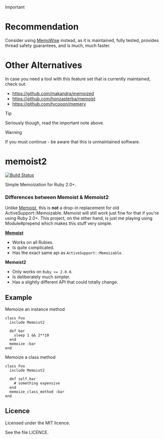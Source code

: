 > [!IMPORTANT]
>
> # Recommendation
>
> Consider using [MemoWise](https://github.com/panorama-ed/memo_wise) instead, as it is maintained, fully tested, provides thread safety guarantees, and is much, much faster.
>
> # Other Alternatives
>
> In case you need a tool with this feature set that is currently maintained, check out:
> * https://github.com/makandra/memoized
> * https://github.com/honzasterba/memoist
> * https://github.com/tycooon/memery

> [!TIP]  
> Seriously though, read the important note above.

> [!WARNING]  
> If you must continue - be aware that this is unmaintained software.

memoist2
========

[![Build Status](https://travis-ci.org/matthewrudy/memoist2.png?branch=master)](https://travis-ci.org/matthewrudy/memoist2)

Simple Memoization for Ruby 2.0+.

### Differences between Memoist & Memoist2

Unlike [Memoist], this is **not** a drop-in replacement for old ActiveSupport::Memoizable. Memoist will still work just fine for that if you're using Ruby 2.0+. This project, on the other hand, is just me playing using Module#prepend which makes this stuff very simple.

**[Memoist]**
  * Works on all Rubies.
  * Is quite complicated.
  * Has the exact same api as `ActiveSupport::Memoizable`.

**Memoist2**
  * Only works on `Ruby >= 2.0.0`.
  * Is deliberately much simpler.
  * Has a slightly different API that could totally change.

  [Memoist]: https://github.com/matthewrudy/memoist


Example
-------

Memoize an instance method

    class Foo
      include Memoist2
  
      def bar
        sleep 1 && 2**10
      end
      memoize :bar
    end

Memoize a class method

    class Foo
      include Memoist2
  
      def self.bar
        # something expensive
      end
      memoize_class_method :bar
    end

Licence
-------

Licensed under the MIT licence.

See the file LICENCE.
